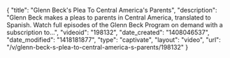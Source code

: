 {
    "title": "Glenn Beck's Plea To Central America's Parents",
    "description": "Glenn Beck makes a pleas to parents in Central America, translated to Spanish. Watch full episodes of the Glenn Beck Program on demand with a subscription to...",
    "videoid": "198132",
    "date_created": "1408046537",
    "date_modified": "1418181877",
    "type": "captivate",
    "layout": "video",
    "url": "\/v\/glenn-beck-s-plea-to-central-america-s-parents\/198132"
}